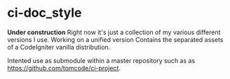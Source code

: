 ci-doc_style
============

**Under construction**
Right now it's just a collection of my various different versions I use. Working on a unified version
Contains the separated assets of a CodeIgniter vanilla distribution.

Intented use as submodule within a master repository such as as https://github.com/tomcode/ci-project.
